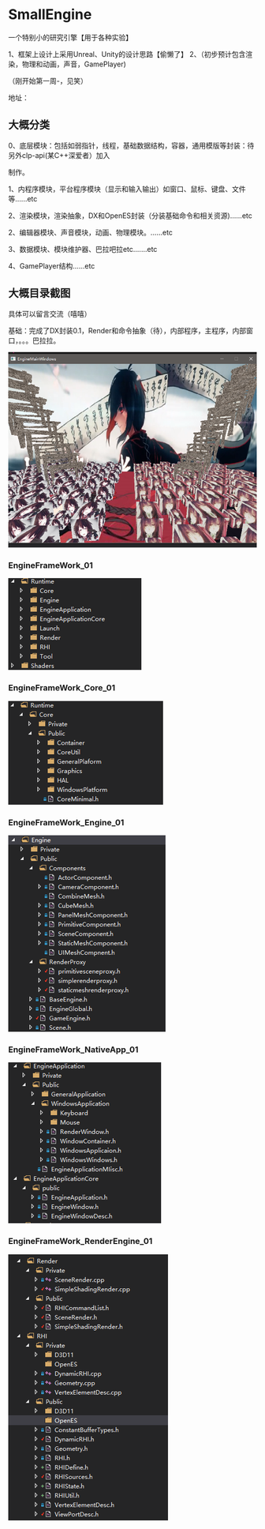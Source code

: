 # SmallEngine

一个特别小的研究引擎【用于各种实验】

1、框架上设计上采用Unreal、Unity的设计思路【偷懒了】
2、（初步预计包含渲染，物理和动画，声音，GamePlayer)

（刚开始第一周-，见笑）

地址：

## 大概分类

0、底层模块：包括如弱指针，线程，基础数据结构，容器，通用模版等封装：待另外clp-api(某C++深爱者）加入

制作。

1、内程序模块，平台程序模块（显示和输入输出）如窗口、鼠标、键盘、文件等......etc

2、渲染模块，渲染抽象，DX和OpenES封装（分装基础命令和相关资源)......etc

2、编辑器模块、声音模块，动画、物理模块。......etc

3、数据模块、模块维护器、巴拉吧拉etc.......etc

4、GamePlayer结构......etc



## 大概目录截图

具体可以留言交流（嘻嘻）

基础：完成了DX封装0.1，Render和命令抽象（待），内部程序，主程序，内部窗口，。。。巴拉拉。

![](.\ReadMeRes\Capt_RenderFrameWork_01_Com.PNG)

### EngineFrameWork_01



![](.\ReadMeRes\EngineFrameWork_01.PNG)



### EngineFrameWork_Core_01

![](.\ReadMeRes\EngineFrameWork_Core_01.PNG)



### EngineFrameWork_Engine_01

![](.\ReadMeRes\EngineFrameWork_Engine_01.PNG)

### EngineFrameWork_NativeApp_01

![](.\ReadMeRes\EngineFrameWork_NativeApp_01.PNG)

### EngineFrameWork_RenderEngine_01

![](.\ReadMeRes\EngineFrameWork_RenderEngine_01.PNG)